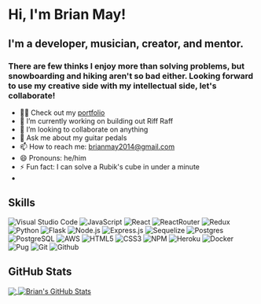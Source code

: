 # Hi, I'm Brian May!

## I'm a developer, musician, creator, and mentor.
### There are few thinks I enjoy more than solving problems, but snowboarding and hiking aren't so bad either. Looking forward to use my creative side with my intellectual side, let's collaborate!


- 👨‍💻 Check out my [portfolio]
- 🔭 I’m currently working on building out Riff Raff
- 👯 I’m looking to collaborate on anything
- 💬 Ask me about my guitar pedals
- 📫 How to reach me: brianmay2014@gmail.com
- 😄 Pronouns: he/him
- ⚡ Fun fact: I can solve a Rubik's cube in under a minute
- <!-- - 🌱 I’m currently learning Django and React Native -->
  
## Skills

![Visual Studio Code](https://img.shields.io/badge/Visual%20Studio%20Code-0078d7.svg?style=for-the-badge&logo=visual-studio-code&logoColor=7b95ad&color=141422)
![JavaScript](https://img.shields.io/badge/JavaScript-informational?style=for-the-badge&logo=javascript&logoColor=7b95ad&color=141422)
![React](https://img.shields.io/badge/React-informational?style=for-the-badge&logo=React&logoColor=7b95ad&color=141422)
![ReactRouter](https://img.shields.io/badge/React_Router-CA4245?style=for-the-badge&logo=react-router&logoColor=7b95ad&color=141422)
![Redux](https://img.shields.io/badge/Redux-informational?style=for-the-badge&logo=redux&logoColor=7b95ad&color=141422)
![Python](https://img.shields.io/badge/Python-informational?style=for-the-badge&logo=Python&logoColor=7b95ad&color=141422)
![Flask](https://img.shields.io/badge/Flask-informational?style=for-the-badge&logo=Flask&logoColor=7b95ad&color=141422)
![Node.js](https://img.shields.io/badge/Node.js-informational?style=for-the-badge&logo=Node.js&logoColor=7b95ad&color=141422)
![Express.js](https://img.shields.io/badge/express.js-%23404d59.svg?style=for-the-badge&logo=express&logoColor=7b95ad&color=141422)
![Sequelize](https://img.shields.io/badge/Sequelize-52B0E7?style=for-the-badge&logo=Sequelize&logoColor=7b95ad&color=141422)
![Postgres](https://img.shields.io/badge/postgres-%23316192.svg?style=for-the-badge&logo=postgresql&logoColor=7b95ad&color=141422)
![PostgreSQL](https://img.shields.io/badge/PostgreSQL-informational?style=for-the-badge&logo=PostgreSQL&logoColor=7b95ad&color=141422)
![AWS](https://img.shields.io/badge/AWS-informational?style=for-the-badge&logo=Amazon-AWS&logoColor=7b95ad&color=141422)
![HTML5](https://img.shields.io/badge/HTML5-informational?style=for-the-badge&logo=HTML5&logoColor=7b95ad&color=141422)
![CSS3](https://img.shields.io/badge/CSS3-informational?style=for-the-badge&logo=CSS3&logoColor=7b95ad&color=141422)
![NPM](https://img.shields.io/badge/Npm-informational?style=for-the-badge&logo=Npm&logoColor=7b95ad&color=141422)
![Heroku](https://img.shields.io/badge/Heroku-informational?style=for-the-badge&logo=Heroku&logoColor=7b95ad&color=141422)
![Docker](https://img.shields.io/badge/Docker-informational?style=for-the-badge&logo=Docker&logoColor=7b95ad&color=141422)
![Pug](https://img.shields.io/badge/Pug-FFF?style=for-the-badge&logo=pug&logoColor=7b95ad&color=141422)
![Git](https://img.shields.io/badge/git-%23F05033.svg?style=for-the-badge&logo=git&logoColor=7b95ad&color=141422)
![Github](https://img.shields.io/badge/GitHub-100000?style=for-the-badge&logo=github&logoColor=7b95ad&color=141422)




## GitHub Stats
<a href="https://github.com/brianmay2014/brianmay2014">
  <img align="center" src="https://github-readme-stats.vercel.app/api/top-langs/?username=brianmay2014&title_color=7B95AD&text_color=b2c7da&icon_color=7B95AD&bg_color=141422" />
</a>
<a href="https://github.com/brianmay2014/brianmay2014">
  <img align="center" src="https://github-readme-stats.vercel.app/api?username=brianmay2014&show_icons=true&line_height=27&count_private=true&hide_title=false&title_color=7B95AD&text_color=b2c7da&icon_color=7B95AD&bg_color=141422" alt="Brian's GitHub Stats" />
</a>



[portfolio]: https://brianmay.codes
